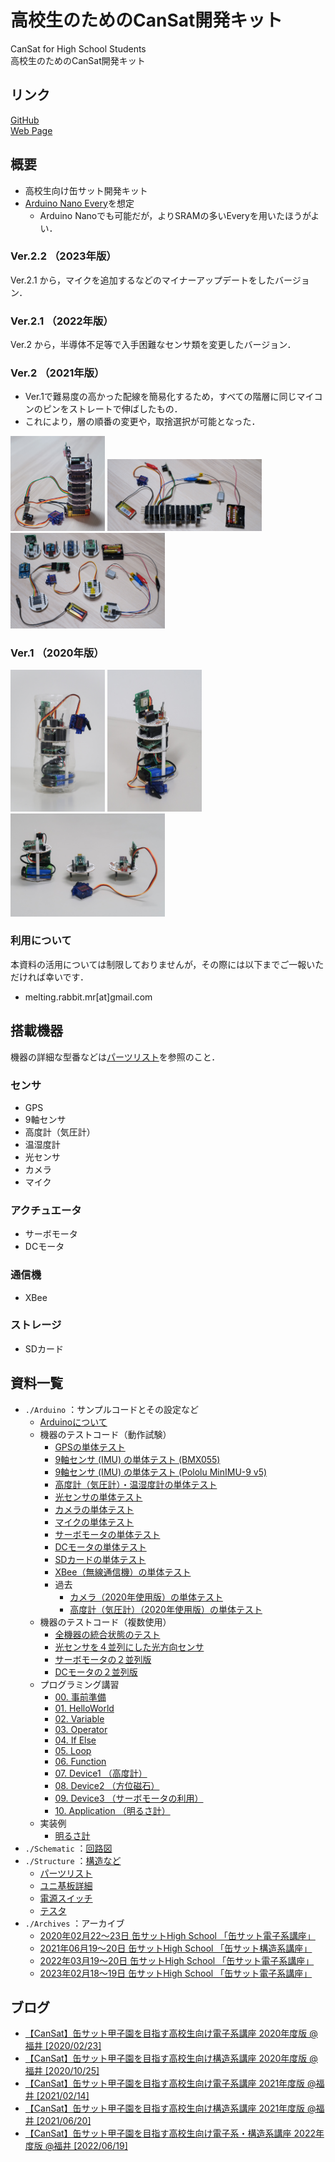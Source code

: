 <!-- README.md -->
# 高校生のためのCanSat開発キット
CanSat for High School Students  
高校生のためのCanSat開発キット

## リンク
[GitHub](https://github.com/meltingrabbit/CanSatForHighSchoolStudents)  
[Web Page](https://meltingrabbit.github.io/CanSatForHighSchoolStudents/)

## 概要
+ 高校生向け缶サット開発キット
+ [Arduino Nano Every](https://store.arduino.cc/usa/nano-every-with-headers)を想定
	- Arduino Nanoでも可能だが，よりSRAMの多いEveryを用いたほうがよい．


### Ver.2.2 （2023年版）
Ver.2.1 から，マイクを追加するなどのマイナーアップデートをしたバージョン．


### Ver.2.1 （2022年版）
Ver.2 から，半導体不足等で入手困難なセンサ類を変更したバージョン．


### Ver.2 （2021年版）
+ Ver.1で難易度の高かった配線を簡易化するため，すべての階層に同じマイコンのピンをストレートで伸ばしたもの．
+ これにより，層の順番の変更や，取捨選択が可能となった．

<img src="./Structure/img/2021/overview_tate.jpg" width="30%"> <img src="./Structure/img/2021/overview.jpg" width="49%"> <img src="./Structure/img/2021/board_top.jpg" width="49%">


### Ver.1 （2020年版）
<img src="./Structure/img/2020/overview_in_bottle.jpg" width="30%"> <img src="./Structure/img/2020/overview.jpg" width="30%">
<img src="./Structure/img/2020/board_side.jpg" width="49%">


### 利用について
本資料の活用については制限しておりませんが，その際には以下までご一報いただければ幸いです．
+ melting.rabbit.mr[at]gmail.com


## 搭載機器
機器の詳細な型番などは[パーツリスト](./Structure/PartsList)を参照のこと．

### センサ
+ GPS
+ 9軸センサ
+ 高度計（気圧計）
+ 温湿度計
+ 光センサ
+ カメラ
+ マイク

### アクチュエータ
+ サーボモータ
+ DCモータ

### 通信機
+ XBee

### ストレージ
+ SDカード


## 資料一覧
+ `./Arduino` ：サンプルコードとその設定など
	- [Arduinoについて](./Arduino/)
	- 機器のテストコード（動作試験）
		* [GPSの単体テスト](./Arduino/Test_GPS)
		* [9軸センサ (IMU) の単体テスト (BMX055)](./Arduino/Test_IMU)
		* [9軸センサ (IMU) の単体テスト (Pololu MinIMU-9 v5)](./Arduino/Test_IMU_Pololu)
		* [高度計（気圧計）・温湿度計の単体テスト](./Arduino/Test_Barometer_Thermohygrometer)
		* [光センサの単体テスト](./Arduino/Test_Light)
		* [カメラの単体テスト](./Arduino/Test_Camera2)
		* [マイクの単体テスト](./Arduino/Test_Microphone)
		* [サーボモータの単体テスト](./Arduino/Test_Servo)
		* [DCモータの単体テスト](./Arduino/Test_DCMotor)
		* [SDカードの単体テスト](./Arduino/Test_SD)
		* [XBee（無線通信機）の単体テスト](./Arduino/Test_XBee)
		* 過去
			+ [カメラ（2020年使用版）の単体テスト](./Arduino/Test_Camera_2020)
			+ [高度計（気圧計）（2020年使用版）の単体テスト](./Arduino/Test_Barometer)
	- 機器のテストコード（複数使用）
		* [全機器の統合状態のテスト](./Arduino/Test)
		* [光センサを４並列にした光方向センサ](./Arduino/Test_Light_x4)
		* [サーボモータの２並列版](./Arduino/Test_Servo_x2)
		* [DCモータの２並列版](./Arduino/Test_DCMotor_x2)
	- プログラミング講習
		* [00. 事前準備](./Arduino/ProgrammingTutorial00_Preparation)
		* [01. HelloWorld](./Arduino/ProgrammingTutorial01_HelloWorld)
		* [02. Variable](./Arduino/ProgrammingTutorial02_Variable)
		* [03. Operator](./Arduino/ProgrammingTutorial03_Operator)
		* [04. If Else](./Arduino/ProgrammingTutorial04_IfElse)
		* [05. Loop](./Arduino/ProgrammingTutorial05_Loop)
		* [06. Function](./Arduino/ProgrammingTutorial06_Function)
		* [07. Device1 （高度計）](./Arduino/ProgrammingTutorial07_Device1)
		* [08. Device2 （方位磁石）](./Arduino/ProgrammingTutorial08_Device2)
		* [09. Device3 （サーボモータの利用）](./Arduino/ProgrammingTutorial09_Device3)
		* [10. Application （明るさ計）](./Arduino/ProgrammingTutorial10_Application)
	- 実装例
		* [明るさ計](./Arduino/App_LightMeter)
+ `./Schematic` ：[回路図](./Schematic)
+ `./Structure` ：[構造など](./Structure)
	- [パーツリスト](./Structure/PartsList)
	- [ユニ基板詳細](./Structure/board)
	- [電源スイッチ](./Structure/switch)
	- [テスタ](./Structure/tester)
+ `./Archives` ：アーカイブ
	- [2020年02月22～23日 缶サットHigh School 「缶サット電子系講座」](./Archives/2020-02-22_Fukui)
	- [2021年06月19～20日 缶サットHigh School 「缶サット構造系講座」](./Archives/2021-06-19_Fukui)
	- [2022年03月19～20日 缶サットHigh School 「缶サット電子系講座」](./Archives/2022-03-19_Fukui)
	- [2023年02月18～19日 缶サットHigh School 「缶サット電子系講座」](./Archives/2023-02-18_Fukui)

## ブログ
+ [【CanSat】缶サット甲子園を目指す高校生向け電子系講座 2020年度版 @福井 [2020/02/23]](https://meltingrabbit.com/blog/article/2020022301/)
+ [【CanSat】缶サット甲子園を目指す高校生向け構造系講座 2020年度版 @福井 [2020/10/25]](https://meltingrabbit.com/blog/article/2020102501/)
+ [【CanSat】缶サット甲子園を目指す高校生向け電子系講座 2021年度版 @福井 [2021/02/14]](https://meltingrabbit.com/blog/article/2021021401/)
+ [【CanSat】缶サット甲子園を目指す高校生向け構造系講座 2021年度版 @福井 [2021/06/20]](https://meltingrabbit.com/blog/article/2021062001/)
+ [【CanSat】缶サット甲子園を目指す高校生向け電子系・構造系講座 2022年度版 @福井 [2022/06/19]](https://meltingrabbit.com/blog/article/2022061901/)
